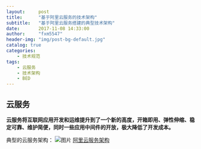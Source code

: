```yaml
---
layout:     post
title:      "基于阿里云服务的技术架构"
subtitle:   "基于阿里云服务搭建的典型技术架构"
date:       2017-11-08 14:33:00
author:     "fxm5547"
header-img: "img/post-bg-default.jpg"
catalog: true
categories:
    - 技术规范
tags:
    - 云服务
    - 技术架构
    - BED
---
```


## 云服务

**云服务将互联网应用开发和运维提升到了一个新的高度，开箱即用、弹性伸缩、稳定可靠、维护简便，同时一些应用中间件的开放，极大降低了开发成本。**

典型的云服务架构：
 ![图片](http://assets.processon.com/chart_image/598981c6e4b02783dc3487f8.png) 
[阿里云服务架构](https://www.processon.com/view/link/577200eae4b0991e2f159b5b)
